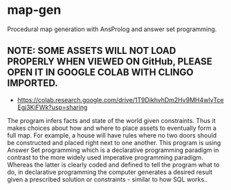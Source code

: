 # map-gen
Procedural map generation with AnsProlog and answer set programming.

## NOTE: SOME ASSETS WILL NOT LOAD PROPERLY WHEN VIEWED ON GitHub, PLEASE OPEN IT IN GOOGLE COLAB WITH CLINGO IMPORTED.
* https://colab.research.google.com/drive/1T9DikhvhDm2Hv9MH4wIyTceEgj3KiFWk?usp=sharing

The program infers facts and state of the world given constraints. Thus it makes choices about how and where to place assets to eventually form a full map. For example, a house will have rules where no two doors should be constructed and placed right next to one another. This program is using Answer Set programming which is a declarative programming paradigm in contrast to the more widely used imperative programming paradigm. Whereas the latter is clearly coded and defined to tell the program what to do, in declarative programming the computer generates a desired result given a prescribed solution or constraints - similar to how SQL works..
